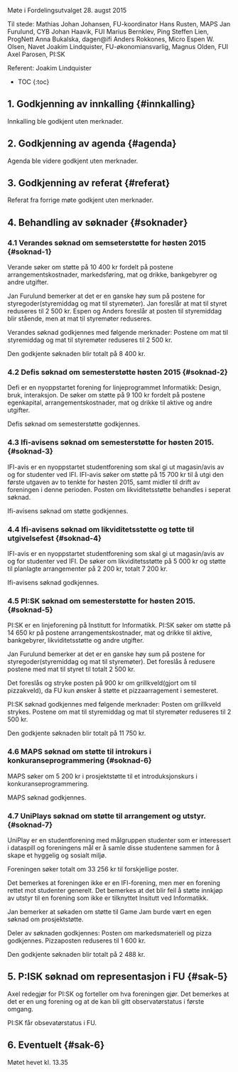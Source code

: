 Møte i Fordelingsutvalget
28. augst 2015

Til stede:
Mathias Johan Johansen, FU-koordinator
Hans Rusten, MAPS
Jan Furulund, CYB
Johan Haavik, FUI
Marius Bernklev, Ping
Steffen Lien, ProgNett
Anna Bukalska, dagen@ifi
Anders Rokkones, Micro
Espen W. Olsen, Navet
Joakim Lindquister, FU-økonomiansvarlig,
Magnus Olden, FUI
Axel Parosen, PI:SK



Referent: Joakim Lindquister

* TOC
{:toc}

## 1. Godkjenning av innkalling {#innkalling}
Innkalling ble godkjent uten merknader. 

## 2. Godkjenning av agenda {#agenda}

Agenda ble videre godkjent uten merknader.

## 3. Godkjenning av referat {#referat}
Referat fra forrige møte godkjent uten merknader.


## 4. Behandling av søknader {#soknader}

### 4.1 Verandes søknad om semseterstøtte for høsten 2015 {#soknad-1}

Verande søker om støtte på 10 400 kr fordelt på postene arrangementskostnader, markedsføring, mat og drikke, bankgebyrer og andre utgifter.

Jan Furulund bemerker at det er en ganske høy sum på postene for styregoder(styremiddag og mat til styremøter). Jan foreslår at mat til styret reduseres til 2 500 kr. 
Espen og Anders foreslår at posten til styremiddag blir stående, men at mat til styremøter reduseres.

Verandes søknad godkjennes med følgende merknader:
Postene om mat til styremiddag og mat til styremøter reduseres til 2 500 kr.

Den godkjente søknaden blir totalt på 8 400 kr.

### 4.2 Defis søknad om semesterstøtte høsten 2015 {#soknad-2}

Defi er en nyoppstartet forening for linjeprogrammet Informatikk: Design, bruk, interaksjon.  De søker om støtte på 9 100 kr fordelt på postene egenkapital, arrangementskostnader, mat og drikke til aktive og andre utgifter.

Defis søknad om semesterstøtte godkjennes.

### 4.3 Ifi-avisens søknad om semesterstøtte for høsten 2015. {#soknad-3}
IFI-avis er en nyoppstartet studentforening som skal gi ut magasin/avis av og for studenter ved IFI. IFI-avis søker om støtte på 15 700 kr til å utgi den første utgaven av to tenkte for høsten 2015, samt midler til drift av foreningen i denne perioden. Posten om likviditetsstøtte behandles i seperat søknad.


Ifi-avisens søknad om støtte godkjennes.

### 4.4 Ifi-avisens søknad om likviditetsstøtte og tøtte til utgivelsefest {#soknad-4}

IFI-avis er en nyoppstartet studentforening som skal gi ut magasin/avis av og for studenter ved IFI. De søker om likviditetsstøtte på 5 000 kr og støtte til planlagte arrangementer på 2 200 kr, totalt 7 200 kr.

Ifi-avisens søknad godkjennes.

### 4.5 PI:SK søknad om semesterstøtte for høsten 2015. {#soknad-5}

PI:SK er en linjeforening på Institutt for Informatikk. PI:SK søker om støtte på 14 650 kr på postene arrangementskostnader, mat og drikke til aktive, bankgebyrer, likviditetsstøtte og andre utgifter.

Jan Furulund bemerker at det er en ganske høy sum på postene for styregoder(styremiddag og mat til styremøter). Det foreslås å redusere postene med mat til styret til totalt 2 500 kr.

Det foreslås og stryke posten på 900 kr om grillkveld(gjort om til pizzakveld), da FU kun ønsker å støtte et pizzaarragement i semesteret. 

PI:SK søknad godkjennes med følgende merknader:
Posten om grillkveld strykes.
Postene om mat til styremiddag og mat til styremøter reduseres til 2 500 kr.

Den godkjente søknaden blir totalt på 11 750 kr.


### 4.6 MAPS søknad om støtte til introkurs i konkuranseprogrammering {#soknad-6}

MAPS søker om 5 200 kr i prosjektstøtte til et introduksjonskurs i konkuranseprogrammering.

MAPS søknad godkjennes.



### 4.7 UniPlays søknad om støtte til arrangement og utstyr. {#soknad-7}

UniPlay er en studentforening med målgruppen studenter som er interessert i dataspill og foreningens mål er å samle disse studentene sammen for å skape et hyggelig og sosialt miljø.

Foreningen søker totalt om 33 256 kr til forskjellige poster.

Det bemerkes at foreningen ikke er en IFI-forening, men mer en forening rettet mot studenter generelt. Det bemerkes at det blir feil å støtte innkjøp av utstyr til en forening som ikke er tilknyttet Insitutt ved Informatikk.

Jan bemerker at søkaden om støtte til Game Jam burde vært en egen søknad om prosjektstøtte.

Deler av søknaden godkjennes:
Posten om markedsmateriell og pizza godkjennes.
Pizzaposten reduseres til 1 600 kr.

Den godkjente søknaden blir totalt på 2 488 kr.


## 5. P:ISK søknad om representasjon i FU {#sak-5}

Axel redegjør for PI:SK og forteller om hva foreningen gjør.
Det bemerkes at det er en ung forening og at de kan bli gitt observatørstatus i første omgang.


PI:SK får obsevatørstatus i FU.

## 6. Eventuelt {#sak-6}



Møtet hevet kl. 13.35
